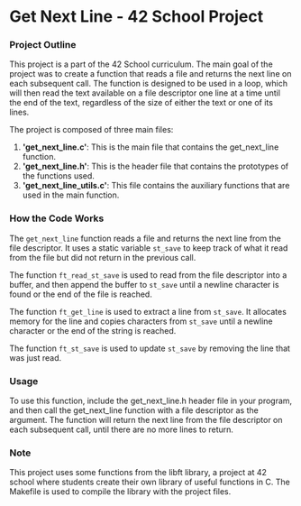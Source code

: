 # **Get Next Line - 42 School Project**
### **Project Outline**
This project is a part of the 42 School curriculum. The main goal of the project was to create a function that reads a file and returns the next line on each subsequent call. The function is designed to be used in a loop, which will then read the text available on a file descriptor one line at a time until the end of the text, regardless of the size of either the text or one of its lines.

The project is composed of three main files:

1. **'get_next_line.c'**: This is the main file that contains the get_next_line function.
2. **'get_next_line.h'**: This is the header file that contains the prototypes of the functions used.
3. **'get_next_line_utils.c'**: This file contains the auxiliary functions that are used in the main function.

### **How the Code Works**
The ```get_next_line``` function reads a file and returns the next line from the file descriptor. It uses a static variable ```st_save``` to keep track of what it read from the file but did not return in the previous call.

The function ```ft_read_st_save``` is used to read from the file descriptor into a buffer, and then append the buffer to ```st_save``` until a newline character is found or the end of the file is reached.

The function ```ft_get_line``` is used to extract a line from ```st_save```. It allocates memory for the line and copies characters from ```st_save``` until a newline character or the end of the string is reached.

The function ```ft_st_save``` is used to update ```st_save``` by removing the line that was just read.

### **Usage**
To use this function, include the get_next_line.h header file in your program, and then call the get_next_line function with a file descriptor as the argument. The function will return the next line from the file descriptor on each subsequent call, until there are no more lines to return.

### **Note**
This project uses some functions from the libft library, a project at 42 school where students create their own library of useful functions in C. The Makefile is used to compile the library with the project files.
